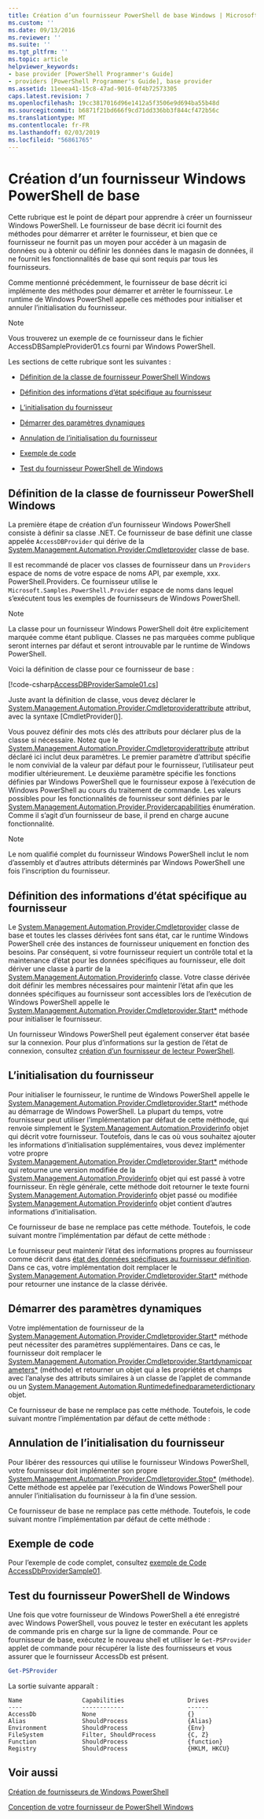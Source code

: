 ```yaml
---
title: Création d’un fournisseur PowerShell de base Windows | Microsoft Docs
ms.custom: ''
ms.date: 09/13/2016
ms.reviewer: ''
ms.suite: ''
ms.tgt_pltfrm: ''
ms.topic: article
helpviewer_keywords:
- base provider [PowerShell Programmer's Guide]
- providers [PowerShell Programmer's Guide], base provider
ms.assetid: 11eeea41-15c8-47ad-9016-0f4b72573305
caps.latest.revision: 7
ms.openlocfilehash: 19cc3817016d96e1412a5f3506e9d694ba55b48d
ms.sourcegitcommit: b6871f21bd666f9cd71dd336bb3f844cf472b56c
ms.translationtype: MT
ms.contentlocale: fr-FR
ms.lasthandoff: 02/03/2019
ms.locfileid: "56861765"
---
```

# <a name="creating-a-basic-windows-powershell-provider"></a>Création d’un fournisseur Windows PowerShell de base

Cette rubrique est le point de départ pour apprendre à créer un fournisseur Windows PowerShell. Le fournisseur de base décrit ici fournit des méthodes pour démarrer et arrêter le fournisseur, et bien que ce fournisseur ne fournit pas un moyen pour accéder à un magasin de données ou à obtenir ou définir les données dans le magasin de données, il ne fournit les fonctionnalités de base qui sont requis par tous les fournisseurs.

Comme mentionné précédemment, le fournisseur de base décrit ici implémente des méthodes pour démarrer et arrêter le fournisseur. Le runtime de Windows PowerShell appelle ces méthodes pour initialiser et annuler l’initialisation du fournisseur.

> [!NOTE]
> Vous trouverez un exemple de ce fournisseur dans le fichier AccessDBSampleProvider01.cs fourni par Windows PowerShell.

Les sections de cette rubrique sont les suivantes :

- [Définition de la classe de fournisseur PowerShell Windows](#Defining-the-Windows-PowerShell-Provider-Class)

- [Définition des informations d’état spécifique au fournisseur](#Defining-Provider-Specific-State-Information)

- [L’initialisation du fournisseur](#Initializing-the-Provider)

- [Démarrer des paramètres dynamiques](#Start-Dynamic-Parameters)

- [Annulation de l’initialisation du fournisseur](#Uninitializing-the-Provider)

- [Exemple de code](#Code-Sample)

- [Test du fournisseur PowerShell de Windows](#Testing-the-Windows-PowerShell-Provider)

## <a name="defining-the-windows-powershell-provider-class"></a>Définition de la classe de fournisseur PowerShell Windows

La première étape de création d’un fournisseur Windows PowerShell consiste à définir sa classe .NET. Ce fournisseur de base définit une classe appelée `AccessDBProvider` qui dérive de la [System.Management.Automation.Provider.Cmdletprovider](/dotnet/api/System.Management.Automation.Provider.CmdletProvider) classe de base.

Il est recommandé de placer vos classes de fournisseur dans un `Providers` espace de noms de votre espace de noms API, par exemple, xxx. PowerShell.Providers. Ce fournisseur utilise le `Microsoft.Samples.PowerShell.Provider` espace de noms dans lequel s’exécutent tous les exemples de fournisseurs de Windows PowerShell.

> [!NOTE]
> La classe pour un fournisseur Windows PowerShell doit être explicitement marquée comme étant publique. Classes ne pas marquées comme publique seront internes par défaut et seront introuvable par le runtime de Windows PowerShell.

Voici la définition de classe pour ce fournisseur de base :

[!code-csharp[AccessDBProviderSample01.cs](../../powershell-sdk-samples/SDK-2.0/csharp/AccessDBProviderSample01/AccessDBProviderSample01.cs#L23-L24 "AccessDBProviderSample01.cs")]

Juste avant la définition de classe, vous devez déclarer le [System.Management.Automation.Provider.Cmdletproviderattribute](/dotnet/api/System.Management.Automation.Provider.CmdletProviderAttribute) attribut, avec la syntaxe [CmdletProvider()].

Vous pouvez définir des mots clés des attributs pour déclarer plus de la classe si nécessaire. Notez que le [System.Management.Automation.Provider.Cmdletproviderattribute](/dotnet/api/System.Management.Automation.Provider.CmdletProviderAttribute) attribut déclaré ici inclut deux paramètres. Le premier paramètre d’attribut spécifie le nom convivial de la valeur par défaut pour le fournisseur, l’utilisateur peut modifier ultérieurement. Le deuxième paramètre spécifie les fonctions définies par Windows PowerShell que le fournisseur expose à l’exécution de Windows PowerShell au cours du traitement de commande. Les valeurs possibles pour les fonctionnalités de fournisseur sont définies par le [System.Management.Automation.Provider.Providercapabilities](/dotnet/api/System.Management.Automation.Provider.ProviderCapabilities) énumération. Comme il s’agit d’un fournisseur de base, il prend en charge aucune fonctionnalité.

> [!NOTE]
> Le nom qualifié complet du fournisseur Windows PowerShell inclut le nom d’assembly et d’autres attributs déterminés par Windows PowerShell une fois l’inscription du fournisseur.

## <a name="defining-provider-specific-state-information"></a>Définition des informations d’état spécifique au fournisseur

Le [System.Management.Automation.Provider.Cmdletprovider](/dotnet/api/System.Management.Automation.Provider.CmdletProvider) classe de base et toutes les classes dérivées font sans état, car le runtime Windows PowerShell crée des instances de fournisseur uniquement en fonction des besoins. Par conséquent, si votre fournisseur requiert un contrôle total et la maintenance d’état pour les données spécifiques au fournisseur, elle doit dériver une classe à partir de la [System.Management.Automation.Providerinfo](/dotnet/api/System.Management.Automation.ProviderInfo) classe. Votre classe dérivée doit définir les membres nécessaires pour maintenir l’état afin que les données spécifiques au fournisseur sont accessibles lors de l’exécution de Windows PowerShell appelle le [System.Management.Automation.Provider.Cmdletprovider.Start*](/dotnet/api/System.Management.Automation.Provider.CmdletProvider.Start) méthode pour initialiser le fournisseur.

Un fournisseur Windows PowerShell peut également conserver état basée sur la connexion. Pour plus d’informations sur la gestion de l’état de connexion, consultez [création d’un fournisseur de lecteur PowerShell](./creating-a-windows-powershell-drive-provider.md).

## <a name="initializing-the-provider"></a>L’initialisation du fournisseur

Pour initialiser le fournisseur, le runtime de Windows PowerShell appelle le [System.Management.Automation.Provider.Cmdletprovider.Start*](/dotnet/api/System.Management.Automation.Provider.CmdletProvider.Start) méthode au démarrage de Windows PowerShell. La plupart du temps, votre fournisseur peut utiliser l’implémentation par défaut de cette méthode, qui renvoie simplement le [System.Management.Automation.Providerinfo](/dotnet/api/System.Management.Automation.ProviderInfo) objet qui décrit votre fournisseur. Toutefois, dans le cas où vous souhaitez ajouter les informations d’initialisation supplémentaires, vous devez implémenter votre propre [System.Management.Automation.Provider.Cmdletprovider.Start*](/dotnet/api/System.Management.Automation.Provider.CmdletProvider.Start) méthode qui retourne une version modifiée de la [ System.Management.Automation.Providerinfo](/dotnet/api/System.Management.Automation.ProviderInfo) objet qui est passé à votre fournisseur. En règle générale, cette méthode doit retourner le texte fourni [System.Management.Automation.Providerinfo](/dotnet/api/System.Management.Automation.ProviderInfo) objet passé ou modifiée [System.Management.Automation.Providerinfo](/dotnet/api/System.Management.Automation.ProviderInfo) objet contient d’autres informations d’initialisation.

Ce fournisseur de base ne remplace pas cette méthode. Toutefois, le code suivant montre l’implémentation par défaut de cette méthode :

<!-- TODO!!!: review snippet reference  [!CODE [Msh_samplesaccessdbprov01#accessdbprov01ProviderStart](Msh_samplesaccessdbprov01#accessdbprov01ProviderStart)]  -->

Le fournisseur peut maintenir l’état des informations propres au fournisseur comme décrit dans [état des données spécifiques au fournisseur définition](#Defining-Provider-Specific-State-Information). Dans ce cas, votre implémentation doit remplacer le [System.Management.Automation.Provider.Cmdletprovider.Start*](/dotnet/api/System.Management.Automation.Provider.CmdletProvider.Start) méthode pour retourner une instance de la classe dérivée.

## <a name="start-dynamic-parameters"></a>Démarrer des paramètres dynamiques

Votre implémentation de fournisseur de la [System.Management.Automation.Provider.Cmdletprovider.Start*](/dotnet/api/System.Management.Automation.Provider.CmdletProvider.Start) méthode peut nécessiter des paramètres supplémentaires. Dans ce cas, le fournisseur doit remplacer le [System.Management.Automation.Provider.Cmdletprovider.Startdynamicparameters*](/dotnet/api/System.Management.Automation.Provider.CmdletProvider.StartDynamicParameters) (méthode) et retourner un objet qui a les propriétés et champs avec l’analyse des attributs similaires à un classe de l’applet de commande ou un [System.Management.Automation.Runtimedefinedparameterdictionary](/dotnet/api/System.Management.Automation.RuntimeDefinedParameterDictionary) objet.

Ce fournisseur de base ne remplace pas cette méthode. Toutefois, le code suivant montre l’implémentation par défaut de cette méthode :

<!-- TODO!!!: review snippet reference  [!CODE [Msh_samplesaccessdbprov01#accessdbprov01ProviderDynamicParameters](Msh_samplesaccessdbprov01#accessdbprov01ProviderDynamicParameters)]  -->

## <a name="uninitializing-the-provider"></a>Annulation de l’initialisation du fournisseur

Pour libérer des ressources qui utilise le fournisseur Windows PowerShell, votre fournisseur doit implémenter son propre [System.Management.Automation.Provider.Cmdletprovider.Stop*](/dotnet/api/System.Management.Automation.Provider.CmdletProvider.Stop) (méthode). Cette méthode est appelée par l’exécution de Windows PowerShell pour annuler l’initialisation du fournisseur à la fin d’une session.

Ce fournisseur de base ne remplace pas cette méthode. Toutefois, le code suivant montre l’implémentation par défaut de cette méthode :

<!-- TODO!!!: review snippet reference  [!CODE [Msh_samplesaccessdbprov01#accessdbprov01ProviderStop](Msh_samplesaccessdbprov01#accessdbprov01ProviderStop)]  -->

## <a name="code-sample"></a>Exemple de code

Pour l’exemple de code complet, consultez [exemple de Code AccessDbProviderSample01](./accessdbprovidersample01-code-sample.md).

## <a name="testing-the-windows-powershell-provider"></a>Test du fournisseur PowerShell de Windows

Une fois que votre fournisseur de Windows PowerShell a été enregistré avec Windows PowerShell, vous pouvez le tester en exécutant les applets de commande pris en charge sur la ligne de commande. Pour ce fournisseur de base, exécutez le nouveau shell et utiliser le `Get-PSProvider` applet de commande pour récupérer la liste des fournisseurs et vous assurer que le fournisseur AccessDb est présent.

```powershell
Get-PSProvider
```

La sortie suivante apparaît :

```output
Name                 Capabilities                  Drives
----                 ------------                  ------
AccessDb             None                          {}
Alias                ShouldProcess                 {Alias}
Environment          ShouldProcess                 {Env}
FileSystem           Filter, ShouldProcess         {C, Z}
Function             ShouldProcess                 {function}
Registry             ShouldProcess                 {HKLM, HKCU}
```

## <a name="see-also"></a>Voir aussi

[Création de fournisseurs de Windows PowerShell](./how-to-create-a-windows-powershell-provider.md)

[Conception de votre fournisseur de PowerShell Windows](./designing-your-windows-powershell-provider.md)